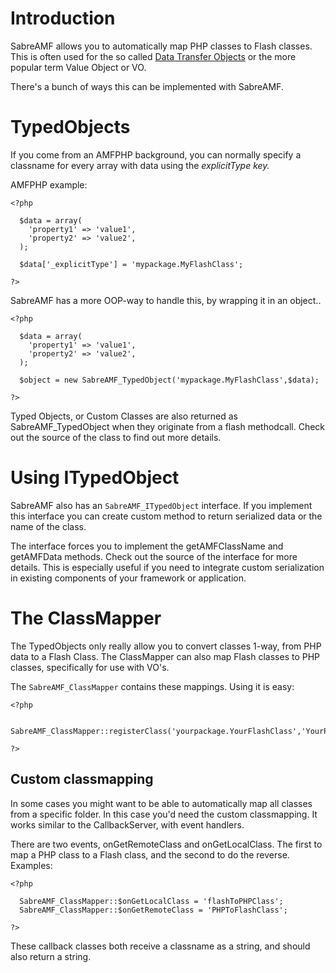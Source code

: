 # Introduction #

SabreAMF allows you to automatically map PHP classes to Flash classes. This is often used for the so called [Data Transfer Objects](http://en.wikipedia.org/wiki/Data_Transfer_Object) or the more popular term Value Object or VO.

There's a bunch of ways this can be implemented with SabreAMF.

# TypedObjects #

If you come from an AMFPHP background, you can normally specify a classname for every array with data using the _explicitType key._

AMFPHP example:

```
<?php

  $data = array(
    'property1' => 'value1',
    'property2' => 'value2',
  );

  $data['_explicitType'] = 'mypackage.MyFlashClass';

?>
```

SabreAMF has a more OOP-way to handle this, by wrapping it in an object..

```
<?php

  $data = array(
    'property1' => 'value1',
    'property2' => 'value2',
  );

  $object = new SabreAMF_TypedObject('mypackage.MyFlashClass',$data);

?>
```

Typed Objects, or Custom Classes are also returned as SabreAMF\_TypedObject when they originate from a flash methodcall. Check out the source of the class to find out more details.

# Using ITypedObject #

SabreAMF also has an `SabreAMF_ITypedObject` interface. If you implement this interface you can create custom method to return serialized data or the name of the class.

The interface forces you to implement the getAMFClassName and getAMFData methods. Check out the source of the interface for more details. This is especially useful if you need to integrate custom serialization in existing components of your framework or application.

# The ClassMapper #

The TypedObjects only really allow you to convert classes 1-way, from PHP data to a Flash Class. The ClassMapper can also map Flash classes to PHP classes, specifically for use with VO's.

The `SabreAMF_ClassMapper` contains these mappings. Using it is easy:

```
<?php

  SabreAMF_ClassMapper::registerClass('yourpackage.YourFlashClass','YourPHPClass');

?>
```


## Custom classmapping ##

In some cases you might want to be able to automatically map all classes from a specific folder. In this case you'd need the custom classmapping. It works similar to the CallbackServer, with event handlers.

There are two events, onGetRemoteClass and onGetLocalClass. The first to map a PHP class to a Flash class, and the second to do the reverse. Examples:

```
<?php

  SabreAMF_ClassMapper::$onGetLocalClass = 'flashToPHPClass';
  SabreAMF_ClassMapper::$onGetRemoteClass = 'PHPToFlashClass';

?>
```

These callback classes both receive a classname as a string, and should also return a string.